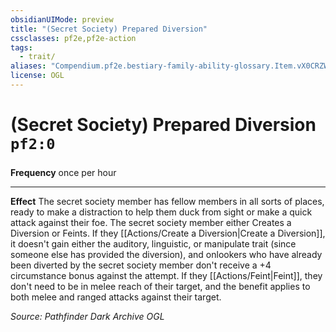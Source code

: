 ```yaml
---
obsidianUIMode: preview
title: "(Secret Society) Prepared Diversion"
cssclasses: pf2e,pf2e-action
tags:
  - trait/
aliases: "Compendium.pf2e.bestiary-family-ability-glossary.Item.vX0CRZWok5ghasb3"
license: OGL
---
```

# (Secret Society) Prepared Diversion `pf2:0`

### 






**Frequency** once per hour

* * *

**Effect** The secret society member has fellow members in all sorts of places, ready to make a distraction to help them duck from sight or make a quick attack against their foe. The secret society member either Creates a Diversion or Feints. If they [[Actions/Create a Diversion|Create a Diversion]], it doesn't gain either the auditory, linguistic, or manipulate trait (since someone else has provided the diversion), and onlookers who have already been diverted by the secret society member don't receive a +4 circumstance bonus against the attempt. If they [[Actions/Feint|Feint]], they don't need to be in melee reach of their target, and the benefit applies to both melee and ranged attacks against their target.

*Source: Pathfinder Dark Archive*
*OGL*